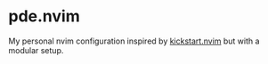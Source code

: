 # pde.nvim

My personal nvim configuration inspired by [kickstart.nvim](https://github.com/nvim-lua/kickstart.nvim) but with a modular setup.
